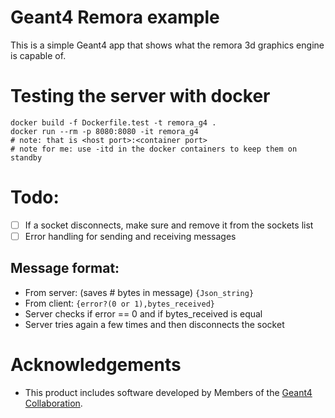 # Geant4 Remora example

This is a simple Geant4 app that shows what the remora 3d graphics engine is capable of.

# Testing the server with docker
```
docker build -f Dockerfile.test -t remora_g4 .
docker run --rm -p 8080:8080 -it remora_g4
# note: that is <host port>:<container port>
# note for me: use -itd in the docker containers to keep them on standby
```


# Todo:
- [ ] If a socket disconnects, make sure and remove it from the sockets list
- [ ] Error handling for sending and receiving messages

## Message format:
- From server: (saves # bytes in message) `{Json_string}`
- From client: `{error?(0 or 1),bytes_received}`
- Server checks if error == 0 and if bytes_received is equal
- Server tries again a few times and then disconnects the socket

# Acknowledgements
- This product includes software developed by Members of the [Geant4 Collaboration](http://cern.ch/geant4).
